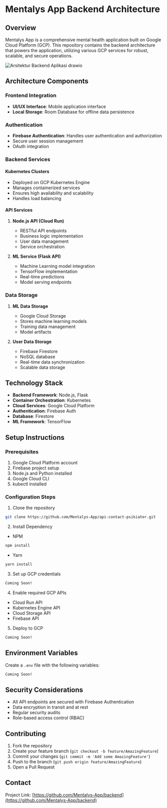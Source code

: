 
# Mentalys App Backend Architecture

## Overview
Mentalys App is a comprehensive mental health application built on Google Cloud Platform (GCP). This repository contains the backend architecture that powers the application, utilizing various GCP services for robust, scalable, and secure operations.

![Arsitektur Backend Aplikasi drawio](https://github.com/user-attachments/assets/a3be2024-6099-4eb9-831e-917cdb76c3fb)


## Architecture Components

### Frontend Integration
- **UI/UX Interface**: Mobile application interface
- **Local Storage**: Room Database for offline data persistence

### Authentication
- **Firebase Authentication**: Handles user authentication and authorization
- Secure user session management
- OAuth integration

### Backend Services

#### Kubernetes Clusters
- Deployed on GCP Kubernetes Engine
- Manages containerized services
- Ensures high availability and scalability
- Handles load balancing

#### API Services
1. **Node.js API (Cloud Run)**
   - RESTful API endpoints
   - Business logic implementation
   - User data management
   - Service orchestration

2. **ML Service (Flask API)**
   - Machine Learning model integration
   - TensorFlow implementation
   - Real-time predictions
   - Model serving endpoints

### Data Storage
1. **ML Data Storage**
   - Google Cloud Storage
   - Stores machine learning models
   - Training data management
   - Model artifacts

2. **User Data Storage**
   - Firebase Firestore
   - NoSQL database
   - Real-time data synchronization
   - Scalable data storage

## Technology Stack
- **Backend Framework**: Node.js, Flask
- **Container Orchestration**: Kubernetes
- **Cloud Services**: Google Cloud Platform
- **Authentication**: Firebase Auth
- **Database**: Firestore
- **ML Framework**: TensorFlow

## Setup Instructions

### Prerequisites
1. Google Cloud Platform account
2. Firebase project setup
3. Node.js and Python installed
4. Google Cloud CLI
5. kubectl installed

### Configuration Steps
1. Clone the repository
```bash
git clone https://github.com/Mentalys-App/api-contact-psikiater.git
```

2. Install Dependency
- NPM
```bash
npm install
```
- Yarn
```bash
yarn install
```

3. Set up GCP credentials
```bash
Coming Soon!
```

4. Enable required GCP APIs
- Cloud Run API
- Kubernetes Engine API
- Cloud Storage API
- Firebase API

5. Deploy to GCP
```bash
Coming Soon!
```

## Environment Variables
Create a `.env` file with the following variables:
```bash
Coming Soon!
```

## Security Considerations
- All API endpoints are secured with Firebase Authentication
- Data encryption in transit and at rest
- Regular security audits
- Role-based access control (RBAC)

## Contributing
1. Fork the repository
2. Create your feature branch (`git checkout -b feature/AmazingFeature`)
3. Commit your changes (`git commit -m 'Add some AmazingFeature'`)
4. Push to the branch (`git push origin feature/AmazingFeature`)
5. Open a Pull Request


## Contact
Project Link: [https://github.com/Mentalys-App/backend](https://github.com/Mentalys-App/backend)
